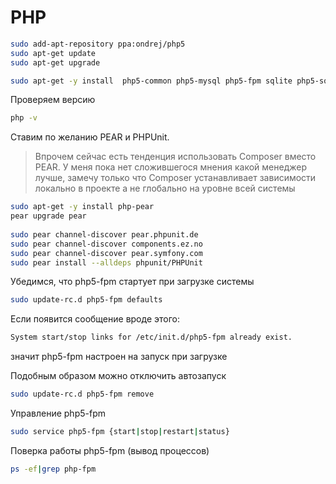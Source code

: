 # PHP

```bash  
sudo add-apt-repository ppa:ondrej/php5  
sudo apt-get update  
sudo apt-get upgrade  
```

```bash  
sudo apt-get -y install  php5-common php5-mysql php5-fpm sqlite php5-sqlite php5-cli php5-gd php5-curl php5-xdebug php-apc php5-imagick php5-intl php5-mcrypt php5-xmlrpc php5-memcached  
```

Проверяем версию  
```bash  
php -v  
```

Ставим по желанию PEAR и PHPUnit.  

> Впрочем сейчас есть тенденция использовать Composer вместо PEAR. У меня пока нет сложившегося мнения какой менеджер лучше, замечу только что Composer устанавливает зависимости локально в проекте а не глобально на уровне всей системы

```bash  
sudo apt-get -y install php-pear  
pear upgrade pear
 
sudo pear channel-discover pear.phpunit.de  
sudo pear channel-discover components.ez.no  
sudo pear channel-discover pear.symfony.com  
sudo pear install --alldeps phpunit/PHPUnit  
```

Убедимся, что php5-fpm стартует при загрузке системы  
```bash  
sudo update-rc.d php5-fpm defaults  
```

Если появится сообщение вроде этого:  
```bash  
System start/stop links for /etc/init.d/php5-fpm already exist.  
```

значит php5-fpm настроен на запуск при загрузке

Подобным образом можно отключить автозапуск  
```bash  
sudo update-rc.d php5-fpm remove  
```

Управление php5-fpm  
```bash  
sudo service php5-fpm {start|stop|restart|status}  
```  
Поверка работы php5-fpm (вывод процессов)  
```bash  
ps -ef|grep php-fpm  
```
